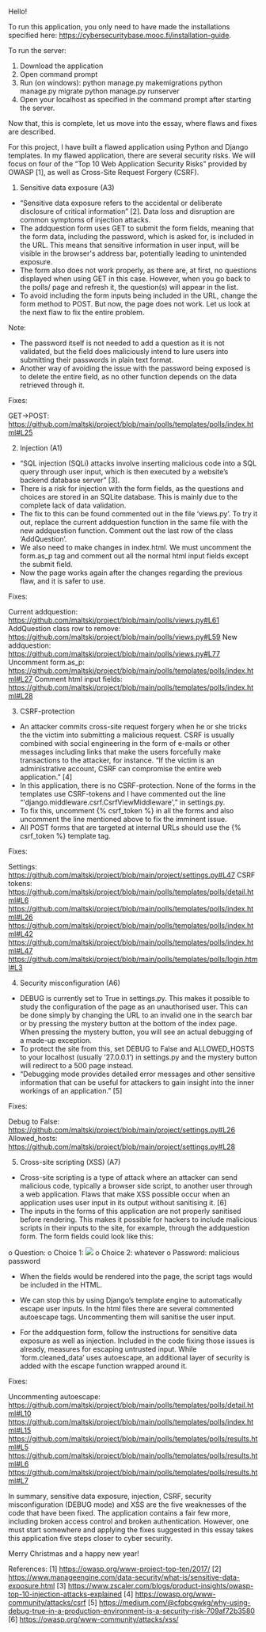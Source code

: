 Hello!

To run this application, you only need to have made the installations specified here: https://cybersecuritybase.mooc.fi/installation-guide.

To run the server:
1. Download the application
2. Open command prompt
3. Run (on windows):
   python manage.py makemigrations
   python manage.py migrate
   python manage.py runserver
4. Open your localhost as specified in the command prompt after starting the server.

Now that, this is complete, let us move into the essay, where flaws and fixes are described.


For this project, I have built a flawed application using Python and Django templates. In my flawed application, there are several security risks. We will focus on four of the “Top 10 Web Application Security Risks” provided by OWASP [1], as well as Cross-Site Request Forgery (CSRF).


1.	Sensitive data exposure (A3)
-	“Sensitive data exposure refers to the accidental or deliberate disclosure of critical information” [2]. Data loss and disruption are common symptoms of injection attacks.
-	The addquestion form uses GET to submit the form fields, meaning that the form data, including the password, which is asked for, is included in the URL. This means that sensitive information in user input, will be visible in the browser's address bar, potentially leading to unintended exposure.
-	The form also does not work properly, as there are, at first, no questions displayed when using GET in this case. However, when you go back to the polls/ page and refresh it, the question(s) will appear in the list.
-	To avoid including the form inputs being included in the URL, change the form method to POST. But now, the page does not work. Let us look at the next flaw to fix the entire problem.

Note:
-	The password itself is not needed to add a question as it is not validated, but the field does maliciously intend to lure users into submitting their passwords in plain text format.
-	Another way of avoiding the issue with the password being exposed is to delete the entire field, as no other function depends on the data retrieved through it.

Fixes:

GET->POST: https://github.com/maltski/project/blob/main/polls/templates/polls/index.html#L25

2.	Injection (A1)
-	“SQL injection (SQLi) attacks involve inserting malicious code into a SQL query through user input, which is then executed by a website’s backend database server” [3]. 
-	There is a risk for injection with the form fields, as the questions and choices are stored in an SQLite database. This is mainly due to the complete lack of data validation.
-	The fix to this can be found commented out in the file ‘views.py’. To try it out, replace the current addquestion function in the same file with the new addquestion function. Comment out the last row of the class ‘AddQuestion’.
-	We also need to make changes in index.html. We must uncomment the form.as_p tag and comment out all the normal html input fields except the submit field.
-	Now the page works again after the changes regarding the previous flaw, and it is safer to use.
  
Fixes:

Current addquestion: https://github.com/maltski/project/blob/main/polls/views.py#L61
AddQuestion class row to remove: https://github.com/maltski/project/blob/main/polls/views.py#L59
New addquestion: https://github.com/maltski/project/blob/main/polls/views.py#L77
Uncomment form.as_p: https://github.com/maltski/project/blob/main/polls/templates/polls/index.html#L27
Comment html input fields: https://github.com/maltski/project/blob/main/polls/templates/polls/index.html#L28

3.	CSRF-protection
-	An attacker commits cross-site request forgery when he or she tricks the the victim into submitting a malicious request. CSRF is usually combined with social engineering in the form of e-mails or other messages including links that make the users forcefully make transactions to the attacker, for instance. “If the victim is an administrative account, CSRF can compromise the entire web application.” [4]
-	In this application, there is no CSRF-protection. None of the forms in the templates use CSRF-tokens and I have commented out the line “'django.middleware.csrf.CsrfViewMiddleware',” in settings.py.
-	To fix this, uncomment {% csrf_token %} in all the forms and also uncomment the line mentioned above to fix the imminent issue.
-	All POST forms that are targeted at internal URLs should use the {% csrf_token %} template tag.
  
Fixes:

Settings: https://github.com/maltski/project/blob/main/project/settings.py#L47
CSRF tokens: https://github.com/maltski/project/blob/main/polls/templates/polls/detail.html#L6
https://github.com/maltski/project/blob/main/polls/templates/polls/index.html#L26
https://github.com/maltski/project/blob/main/polls/templates/polls/index.html#L42
https://github.com/maltski/project/blob/main/polls/templates/polls/index.html#L47
https://github.com/maltski/project/blob/main/polls/templates/polls/login.html#L3

4.	Security misconfiguration (A6)
-	DEBUG is currently set to True in settings.py. This makes it possible to study the configuration of the page as an unauthorised user. This can be done simply by changing the URL to an invalid one in the search bar or by pressing the mystery button at the bottom of the index page. When pressing the mystery button, you will see an actual debugging of a made-up exception.
-	To protect the site from this, set DEBUG to False and ALLOWED_HOSTS to your localhost (usually ’27.0.0.1’) in settings.py and the mystery button will redirect to a 500 page instead.
-	“Debugging mode provides detailed error messages and other sensitive information that can be useful for attackers to gain insight into the inner workings of an application.” [5]

Fixes:

Debug to False: https://github.com/maltski/project/blob/main/project/settings.py#L26
Allowed_hosts: https://github.com/maltski/project/blob/main/project/settings.py#L28

5.	Cross-site scripting (XSS) (A7)
-	Cross-site scripting is a type of attack where an attacker can send malicious code, typically a browser side script, to another user through a web application. Flaws that make XSS possible occur when an application uses user input in its output without sanitising it. [6]
-	The inputs in the forms of this application are not properly sanitised before rendering. This makes it possible for hackers to include malicious scripts in their inputs to the site, for example, through the addquestion form. The form fields could look like this:

o	Question: <script>alert('XSS attack');</script>
o	Choice 1: <img src="invalid-image" onerror="alert('XSS attack');">
o	Choice 2: whatever
o	Password: malicious password

-	When the fields would be rendered into the page, the script tags would be included in the HTML.

-	We can stop this by using Django’s template engine to automatically escape user inputs. In the html files there are several commented autoescape tags. Uncommenting them will sanitise the user input.

-	For the addquestion form, follow the instructions for sensitive data exposure as well as injection. Included in the code fixing those issues is already, measures for escaping untrusted input. While ‘form.cleaned_data’ uses autoescape, an additional layer of security is added with the escape function wrapped around it.

Fixes:

Uncommenting autoescape: https://github.com/maltski/project/blob/main/polls/templates/polls/detail.html#L10
https://github.com/maltski/project/blob/main/polls/templates/polls/index.html#L15
https://github.com/maltski/project/blob/main/polls/templates/polls/results.html#L5
https://github.com/maltski/project/blob/main/polls/templates/polls/results.html#L6
https://github.com/maltski/project/blob/main/polls/templates/polls/results.html#L7

In summary, sensitive data exposure, injection, CSRF, security misconfiguration (DEBUG mode) and XSS are the five weaknesses of the code that have been fixed. The application contains a fair few more, including broken access control and broken authentication. However, one must start somewhere and applying the fixes suggested in this essay takes this application five steps closer to cyber security. 

Merry Christmas and a happy new year!

References:
[1] https://owasp.org/www-project-top-ten/2017/
[2] https://www.manageengine.com/data-security/what-is/sensitive-data-exposure.html
[3] https://www.zscaler.com/blogs/product-insights/owasp-top-10-injection-attacks-explained
[4] https://owasp.org/www-community/attacks/csrf
[5] https://medium.com/@cfqbcgwkg/why-using-debug-true-in-a-production-environment-is-a-security-risk-709af72b3580
[6] https://owasp.org/www-community/attacks/xss/

